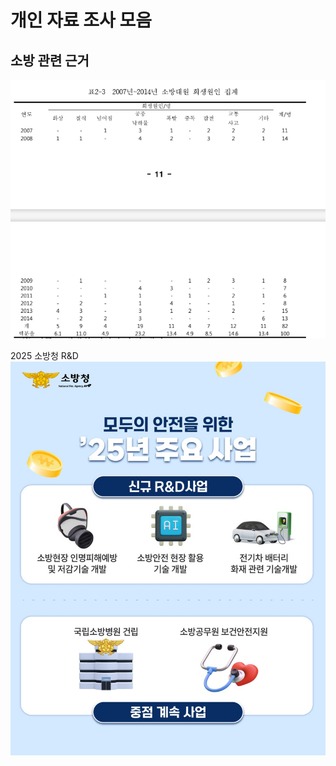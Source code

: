 # 개인 자료 조사 모음

##  소방 관련 근거
![소방관 사망 원인](image/소방사망통계.png "소방사망통계")

2025 소방청 R&D
![25 소방청 R&D](image/25소방청R&D.png)